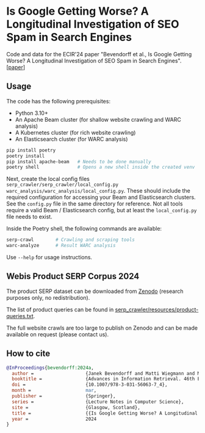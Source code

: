 # Is Google Getting Worse? A Longitudinal Investigation of SEO Spam in Search Engines

Code and data for the ECIR'24 paper "Bevendorff et al., Is Google Getting Worse? A Longitudinal Investigation of SEO Spam in Search Engines". [[paper](https://webis.de/publications.html#bevendorff_2024a)]

## Usage

The code has the following prerequisites:

- Python 3.10+
- An Apache Beam cluster (for shallow website crawling and WARC analysis)
- A Kubernetes cluster (for rich website crawling)
- An Elasticsearch cluster (for WARC analysis)

```bash
pip install poetry
poetry install
pip install apache-beam   # Needs to be done manually
poetry shell              # Opens a new shell inside the created venv
```
Next, create the local config files `serp_crawler/serp_crawler/local_config.py` `warc_analysis/warc_analysis/local_config.py`. These should include the required configuration for accessing your Beam and Elasticsearch clusters. See the `config.py` file in the same directory for reference. Not all tools require a valid Beam / Elasticsearch config, but at least the `local_config.py` file needs to exist.

Inside the Poetry shell, the following commands are available:

```bash
serp-crawl        # Crawling and scraping tools
warc-analyze      # Result WARC analysis
```

Use ``--help`` for usage instructions.


## Webis Product SERP Corpus 2024

The product SERP dataset can be downloaded from [Zenodo](https://doi.org/10.5281/zenodo.10797507) (research purposes only, no redistribution).

The list of product queries can be found in [serp_crawler/resources/product-queries.txt](serp_crawler/resources/product-queries.txt).

The full website crawls are too large to publish on Zenodo and can be made available on request (please contact us).

## How to cite

```bibtex
@InProceedings{bevendorff:2024a,
  author =                   {Janek Bevendorff and Matti Wiegmann and Martin Potthast and Benno Stein},
  booktitle =                {Advances in Information Retrieval. 46th European Conference on IR Research (ECIR 2024)},
  doi =                      {10.1007/978-3-031-56063-7_4},
  month =                    mar,
  publisher =                {Springer},
  series =                   {Lecture Notes in Computer Science},
  site =                     {Glasgow, Scotland},
  title =                    {{Is Google Getting Worse? A Longitudinal Investigation of SEO Spam in Search Engines}},
  year =                     2024
}
```
